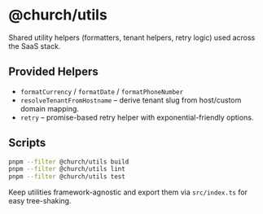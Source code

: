 # @church/utils

Shared utility helpers (formatters, tenant helpers, retry logic) used across the SaaS stack.

## Provided Helpers
- `formatCurrency` / `formatDate` / `formatPhoneNumber`
- `resolveTenantFromHostname` – derive tenant slug from host/custom domain mapping.
- `retry` – promise-based retry helper with exponential-friendly options.

## Scripts
```bash
pnpm --filter @church/utils build
pnpm --filter @church/utils lint
pnpm --filter @church/utils test
```

Keep utilities framework-agnostic and export them via `src/index.ts` for easy tree-shaking.

